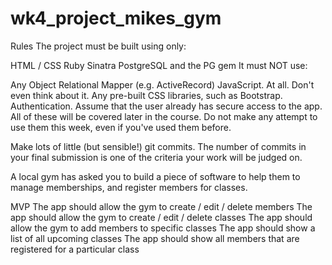 # wk4_project_mikes_gym

Rules
The project must be built using only:

HTML / CSS
Ruby
Sinatra
PostgreSQL and the PG gem
It must NOT use:

Any Object Relational Mapper (e.g. ActiveRecord)
JavaScript. At all. Don't even think about it.
Any pre-built CSS libraries, such as Bootstrap.
Authentication. Assume that the user already has secure access to the app.
All of these will be covered later in the course. Do not make any attempt to use them this week, even if you've used them before.

Make lots of little (but sensible!) git commits. The number of commits in your final submission is one of the criteria your work will be judged on.

A local gym has asked you to build a piece of software to help them to manage memberships, and register members for classes.

MVP
The app should allow the gym to create / edit / delete members
The app should allow the gym to create / edit / delete classes
The app should allow the gym to add members to specific classes
The app should show a list of all upcoming classes
The app should show all members that are registered for a particular class
